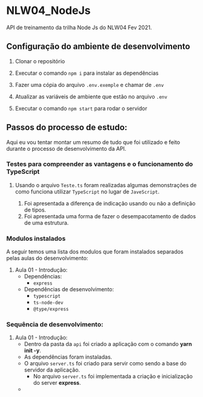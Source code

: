 # NLW04_NodeJs

API de treinamento da trilha Node Js do NLW04 Fev 2021.

## Configuração do ambiente de desenvolvimento

1. Clonar o repositório

1. Executar o comando `npm i` para instalar as dependências
1. Fazer uma cópia do arquivo `.env.exemple` e chamar de `.env`
1. Atualizar as variáveis de ambiente que estão no arquivo `.env`
1. Executar o comando `npm start` para rodar o servidor

## Passos do processo de estudo:
Aqui eu vou tentar montar um resumo de tudo que foi utilizado e feito durante o processo de desenvolvimento da API.

### Testes para compreender as vantagens e o funcionamento do TypeScript


1. Usando o arquivo `Teste.ts` foram realizadas algumas demonstrações de como funciona utilizar `TypeScript` no lugar de `JaveScript`.

    1. Foi apresentada a diferença de indicação usando ou não a definição de tipos.
    1. Foi apresentada uma forma de fazer o desempacotamento de dados de uma estrutura.

### Modulos instalados

A seguir temos uma lista dos modulos que foram instalados separados pelas aulas do desenvolvimento:

1. Aula 01 - Introdução:
    - Dependências:
        - `express`
    - Dependências de desenvolvimento:
        - `typescript`
        - `ts-node-dev`
        - `@type/express`

### Sequência de desenvolvimento:

1. Aula 01 - Introdução:
    - Dentro da pasta da `api` foi criado a aplicação com o comando **yarn init -y**.
    - As dependências foram instaladas.
    - O arquivo `server.ts` foi criado para servir como sendo a base do servidor da aplicação.
        - No arquivo `server.ts` foi implementada a criação e inicialização do server **express**.
    - 
